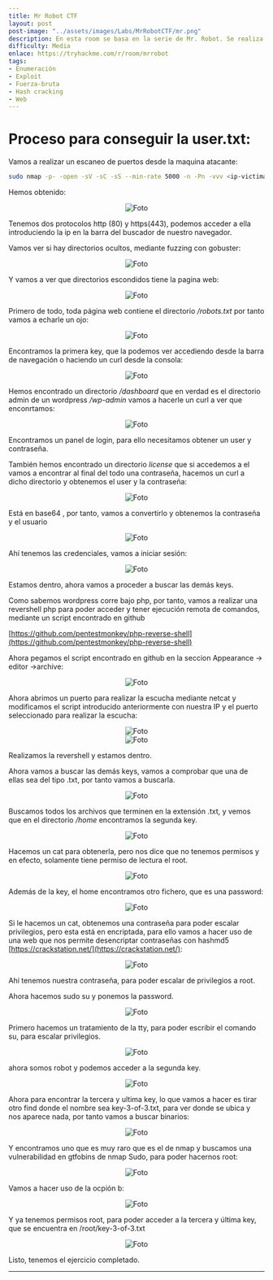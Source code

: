 ```yaml
---
title: Mr Robot CTF
layout: post
post-image: "../assets/images/Labs/MrRobotCTF/mr.png"
description: En esta room se basa en la serie de Mr. Robot. Se realiza un escaneo de puertos, se descubren directorios ocultos, se encuentra una clave en el archivo robots.txt, se obtienen credenciales de acceso a un panel de login de WordPress, se realiza una revershell PHP para obtener acceso remoto, se encuentran y se obtienen claves adicionales, se descifra una contraseña encriptada, se escalan privilegios a root y se encuentra la última clave para completar el ejercicio.
difficulty: Media
enlace: https://tryhackme.com/r/room/mrrobot
tags:
- Enumeración
- Exploit
- Fuerza-bruta
- Hash cracking
- Web
---
```

# Proceso para conseguir la user.txt:
Vamos a realizar un escaneo de puertos desde la maquina atacante:

  ```bash
sudo nmap -p- -open -sV -sC -sS --min-rate 5000 -n -Pn -vvv <ip-victima>
```

Hemos obtenido:

<div style="text-align: center; ">
    <img src="../assets/images/Labs/MrRobotCTF/Untitled1.png" alt="Foto"/>
  </div>

Tenemos dos protocolos http (80) y https(443), podemos acceder a ella introduciendo la ip en la barra del buscador de nuestro navegador.

Vamos ver si hay directorios ocultos, mediante fuzzing con gobuster:

<div style="text-align: center; ">
    <img src="../assets/images/Labs/MrRobotCTF/Untitled2.png" alt="Foto"/>
  </div>

Y vamos a ver que directorios escondidos tiene la pagina web:

<div style="text-align: center; ">
    <img src="../assets/images/Labs/MrRobotCTF/Untitled3.png" alt="Foto"/>
  </div>

Primero de todo, toda página web contiene el directorio */robots.txt* por tanto vamos a echarle un ojo:

<div style="text-align: center; ">
    <img src="../assets/images/Labs/MrRobotCTF/Untitled 4.png" alt="Foto"/>
</div>  

Encontramos la primera key, que la podemos ver accediendo desde la barra de navegación o haciendo un curl desde la consola:
<div style="text-align: center; ">
    <img src="../assets/images/Labs/MrRobotCTF/Untitled 5.png" alt="Foto"/>
</div>  

Hemos encontrado un directorio */dashboard* que en verdad es el directorio admin de un wordpress */wp-admin* vamos a hacerle un curl a ver que enconrtamos:

<div style="text-align: center; ">
    <img src="../assets/images/Labs/MrRobotCTF/Untitled 6.png" alt="Foto"/>
</div>  

Encontramos un panel de login, para ello necesitamos obtener un user y contraseña.

También hemos encontrado un directorio *license* que si accedemos a el vamos a encontrar al final del todo una contraseña, hacemos un curl a dicho directorio y obtenemos el user y la contraseña:

<div style="text-align: center; ">
    <img src="../assets/images/Labs/MrRobotCTF/Untitled 7.png" alt="Foto"/>
</div>  

Está en base64 , por tanto, vamos a convertirlo y obtenemos la contraseña y el usuario

<div style="text-align: center; ">
    <img src="../assets/images/Labs/MrRobotCTF/Untitled 8.png" alt="Foto"/>
</div>  

Ahí tenemos las credenciales, vamos a iniciar sesión:

<div style="text-align: center; ">
    <img src="../assets/images/Labs/MrRobotCTF/Untitled 8.png" alt="Foto"/>
</div>  

Estamos dentro, ahora vamos a proceder a buscar las demás keys.

Como sabemos wordpress corre bajo php, por tanto, vamos a realizar una revershell php para poder acceder y tener ejecución remota de comandos, mediante un script encontrado en github

[https://github.com/pentestmonkey/php-reverse-shell](https://github.com/pentestmonkey/php-reverse-shell)

Ahora pegamos el script encontrado en github en la seccion Appearance → editor →archive:

<div style="text-align: center; ">
    <img src="../assets/images/Labs/MrRobotCTF/Untitled 10.png" alt="Foto"/>
</div>  

Ahora abrimos un puerto para realizar la escucha mediante netcat y modificamos el script introducido anteriormente con nuestra IP y el puerto seleccionado para realizar la escucha:

<div style="text-align: center; ">
    <img src="../assets/images/Labs/MrRobotCTF/Untitled 11.png" alt="Foto"/>
</div>  


<div style="text-align: center; ">
    <img src="../assets/images/Labs/MrRobotCTF/Untitled 12.png" alt="Foto"/>
</div>  


Realizamos la revershell y estamos dentro.

Ahora vamos a buscar las demás keys, vamos a comprobar que una de ellas sea del tipo .txt, por tanto vamos a buscarla.

<div style="text-align: center; ">
    <img src="../assets/images/Labs/MrRobotCTF/Untitled 13.png" alt="Foto"/>
</div>  


Buscamos todos los archivos que terminen en la extensión .txt, y vemos que en el directorio */home* encontramos la segunda key.

<div style="text-align: center; ">
    <img src="../assets/images/Labs/MrRobotCTF/Untitled 14.png" alt="Foto"/>
</div>  


Hacemos un cat para obtenerla, pero nos dice que no tenemos permisos y en efecto, solamente tiene permiso de lectura el root.

<div style="text-align: center; ">
    <img src="../assets/images/Labs/MrRobotCTF/Untitled 15.png" alt="Foto"/>
</div>  


Además de la key, el home encontramos otro fichero, que es una password:

<div style="text-align: center; ">
    <img src="../assets/images/Labs/MrRobotCTF/Untitled 16.png" alt="Foto"/>
</div>  


Si le hacemos un cat, obtenemos una contraseña para poder escalar privilegios, pero esta está en encriptada, para ello vamos a hacer uso de una web que nos permite desencriptar contraseñas con hashmd5 [https://crackstation.net/](https://crackstation.net/):

<div style="text-align: center; ">
    <img src="../assets/images/Labs/MrRobotCTF/Untitled 17.png" alt="Foto"/>
</div>  


Ahí tenemos nuestra contraseña, para poder escalar de privilegios a root.

Ahora hacemos sudo su y ponemos la password.

<div style="text-align: center; ">
    <img src="../assets/images/Labs/MrRobotCTF/Untitled 18.png" alt="Foto"/>
</div>  


Primero hacemos un tratamiento de la tty, para poder escribir el comando su, para escalar privilegios.

<div style="text-align: center; ">
    <img src="../assets/images/Labs/MrRobotCTF/Untitled 19.png" alt="Foto"/>
</div>  


ahora somos robot y podemos acceder a la segunda key.

<div style="text-align: center; ">
    <img src="../assets/images/Labs/MrRobotCTF/Untitled 20.png" alt="Foto"/>
</div>  


Ahora para encontrar la tercera y ultima key, lo que vamos a hacer es tirar otro find donde el nombre sea key-3-of-3.txt, para ver donde se ubica y nos aparece nada, por tanto vamos a buscar binarios:

<div style="text-align: center; ">
    <img src="../assets/images/Labs/MrRobotCTF/Untitled 21.png" alt="Foto"/>
</div>  


Y encontramos uno que es muy raro que es el de nmap y buscamos una vulnerabilidad en gtfobins de nmap Sudo, para poder hacernos root:

<div style="text-align: center; ">
    <img src="../assets/images/Labs/MrRobotCTF/Untitled22.png" alt="Foto"/>
</div>  


Vamos a hacer uso de la ocpión b:

<div style="text-align: center; ">
    <img src="../assets/images/Labs/MrRobotCTF/Untitled23.png" alt="Foto"/>
</div>  


Y ya tenemos permisos root, para poder acceder a la tercera y última key, que se encuentra en /root/key-3-of-3.txt

<div style="text-align: center; ">
    <img src="../assets/images/Labs/MrRobotCTF/Untitled24.png" alt="Foto"/>
</div>  

Listo, tenemos el ejercicio completado.

---